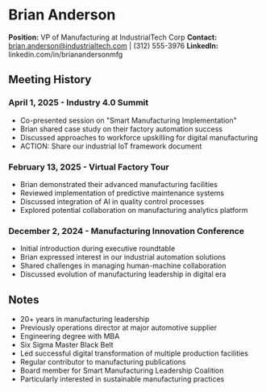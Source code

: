 # Brian Anderson
**Position:** VP of Manufacturing at IndustrialTech Corp
**Contact:** brian.anderson@industrialtech.com | (312) 555-3976
**LinkedIn:** linkedin.com/in/brianandersonmfg

## Meeting History

### April 1, 2025 - Industry 4.0 Summit
* Co-presented session on "Smart Manufacturing Implementation"
* Brian shared case study on their factory automation success
* Discussed approaches to workforce upskilling for digital manufacturing
* ACTION: Share our industrial IoT framework document

### February 13, 2025 - Virtual Factory Tour
* Brian demonstrated their advanced manufacturing facilities
* Reviewed implementation of predictive maintenance systems
* Discussed integration of AI in quality control processes
* Explored potential collaboration on manufacturing analytics platform

### December 2, 2024 - Manufacturing Innovation Conference
* Initial introduction during executive roundtable
* Brian expressed interest in our industrial automation solutions
* Shared challenges in managing human-machine collaboration
* Discussed evolution of manufacturing leadership in digital era

## Notes
* 20+ years in manufacturing leadership
* Previously operations director at major automotive supplier
* Engineering degree with MBA
* Six Sigma Master Black Belt
* Led successful digital transformation of multiple production facilities
* Regular contributor to manufacturing publications
* Board member for Smart Manufacturing Leadership Coalition
* Particularly interested in sustainable manufacturing practices